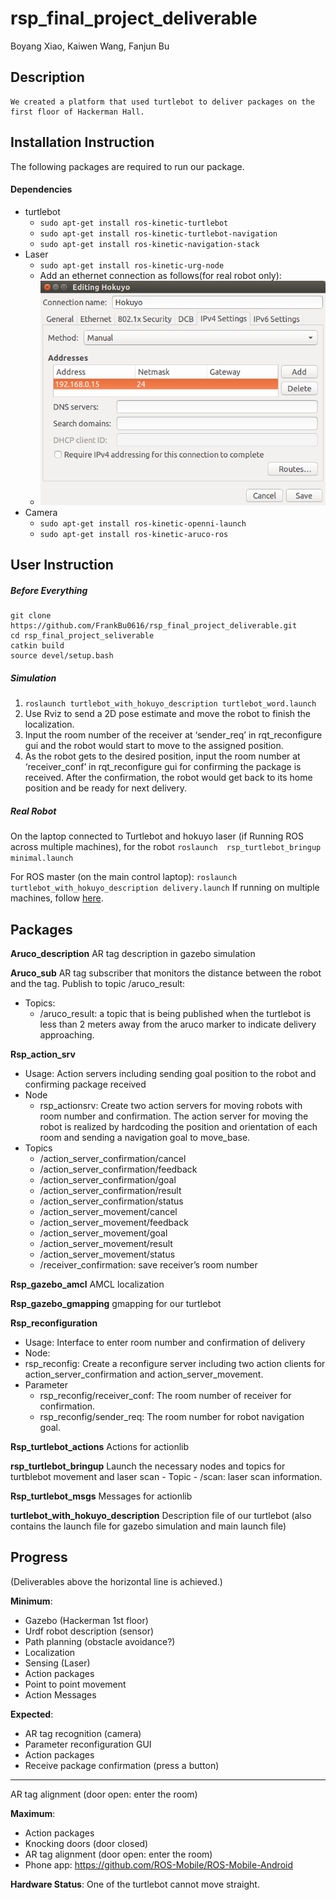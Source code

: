 # rsp_final_project_deliverable
Boyang Xiao, Kaiwen Wang, Fanjun Bu


## Description
	We created a platform that used turtlebot to deliver packages on the first floor of Hackerman Hall. 

## Installation Instruction
The following packages are required to run our package.
#### Dependencies
- turtlebot
	- `sudo apt-get install ros-kinetic-turtlebot`
	-  `sudo apt-get install ros-kinetic-turtlebot-navigation`
	-  `sudo apt-get install ros-kinetic-navigation-stack`
-  Laser
	-  `sudo apt-get install ros-kinetic-urg-node`
	-  Add an ethernet connection as follows(for real robot only):
	-  ![Alt text](image1.png?raw=true "Ethernet Setup")
-  Camera
	-  `sudo apt-get install ros-kinetic-openni-launch`
	-  `sudo apt-get install ros-kinetic-aruco-ros`

## User Instruction
##### Before Everything
```
git clone https://github.com/FrankBu0616/rsp_final_project_deliverable.git 
cd rsp_final_project_seliverable
catkin build
source devel/setup.bash
```
##### Simulation
1. `roslaunch turtlebot_with_hokuyo_description turtlebot_word.launch`
2. Use Rviz to send a 2D pose estimate and move the robot to finish the localization.
3. Input the room number of the receiver at ‘sender_req’ in rqt_reconfigure gui and the robot would start to move to the assigned position.
4. As the robot gets to the desired position, input the room number at ‘receiver_conf’ in rqt_reconfigure gui for confirming the package is received. After the confirmation, the robot would get back to its home position and be ready for next delivery.

##### Real Robot
On the laptop connected to Turtlebot and hokuyo laser (if Running ROS across multiple machines), for the robot
`roslaunch  rsp_turtlebot_bringup minimal.launch`

For ROS master (on the main control laptop): `roslaunch turtlebot_with_hokuyo_description delivery.launch`
If running on multiple machines, follow [here](http://wiki.ros.org/ROS/Tutorials/MultipleMachines).

## Packages
**Aruco_description** AR tag description in gazebo simulation

**Aruco_sub** AR tag subscriber that monitors the distance between the robot and the tag. Publish to topic /aruco_result: 
- Topics:
	- /aruco_result: a topic that is being published when the turtlebot is less than 2 meters away from the aruco marker to indicate delivery approaching.

**Rsp_action_srv** 
- Usage: Action servers including sending goal position to the robot and confirming package received
- Node
 	- rsp_actionsrv: Create two action servers for moving robots with room number and confirmation. The action server for moving the robot is realized by hardcoding the position and orientation of each room and sending a navigation goal to move_base. 
- Topics
	- 	/action_server_confirmation/cancel
	- 	/action_server_confirmation/feedback
	- 	/action_server_confirmation/goal
	- 	/action_server_confirmation/result
	- 	/action_server_confirmation/status
	- 	/action_server_movement/cancel
	- 	/action_server_movement/feedback
	- 	/action_server_movement/goal
	- 	/action_server_movement/result
	- 	/action_server_movement/status
	- 	/receiver_confirmation: save receiver’s room number
 
**Rsp_gazebo_amcl** AMCL localization

**Rsp_gazebo_gmapping** gmapping for our turtlebot

**Rsp_reconfiguration** 
- Usage: Interface to enter room number and confirmation of delivery
- Node: 
-	 rsp_reconfig: Create a reconfigure server including two action clients for  action_server_confirmation and action_server_movement. 
- Parameter
	-  rsp_reconfig/receiver_conf: The room number of receiver for confirmation.
	- rsp_reconfig/sender_req: The room number for robot navigation goal.
	
**Rsp_turtlebot_actions** Actions for actionlib

**rsp_turtlebot_bringup** Launch the necessary nodes and topics for turtblebot movement and laser scan
	- Topic
		-  /scan: laser scan information. 
 
**Rsp_turtlebot_msgs** Messages for actionlib

**turtlebot_with_hokuyo_description** Description file of our turtlebot (also contains the launch file for gazebo simulation and main launch file)



## Progress
(Deliverables above the horizontal line is achieved.)

**Minimum**:
- Gazebo (Hackerman 1st floor) 
- Urdf robot description (sensor)
- Path planning (obstacle avoidance?)
- Localization 
- Sensing (Laser)
- Action packages
- Point to point movement
- Action Messages

**Expected**:
- AR tag recognition (camera)
- Parameter reconfiguration GUI
- Action packages
- Receive package confirmation (press a button)
* * *
AR tag alignment (door open: enter the room)


**Maximum**:
- Action packages
- Knocking doors (door closed)
- AR tag alignment (door open: enter the room)
- Phone app: https://github.com/ROS-Mobile/ROS-Mobile-Android

**Hardware Status**:
One of the turtlebot cannot move straight. 
